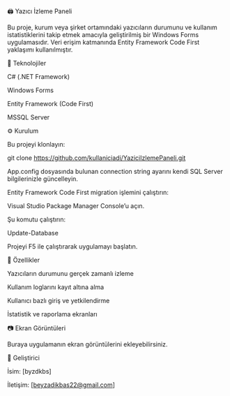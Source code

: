 🖨 Yazıcı İzleme Paneli

Bu proje, kurum veya şirket ortamındaki yazıcıların durumunu ve kullanım istatistiklerini takip etmek amacıyla geliştirilmiş bir Windows Forms uygulamasıdır.
Veri erişim katmanında Entity Framework Code First yaklaşımı kullanılmıştır.

🚀 Teknolojiler

C# (.NET Framework)

Windows Forms

Entity Framework (Code First)

MSSQL Server

⚙ Kurulum

Bu projeyi klonlayın:

git clone https://github.com/kullaniciadi/YaziciIzlemePaneli.git


App.config dosyasında bulunan connection string ayarını kendi SQL Server bilgilerinizle güncelleyin.

<connectionStrings>
  <add name="YaziciContext"
       connectionString="Data Source=.;Initial Catalog=YaziciDB;Integrated Security=True"
       providerName="System.Data.SqlClient" />
</connectionStrings>


Entity Framework Code First migration işlemini çalıştırın:

Visual Studio Package Manager Console’u açın.

Şu komutu çalıştırın:

Update-Database


Projeyi F5 ile çalıştırarak uygulamayı başlatın.

📌 Özellikler

Yazıcıların durumunu gerçek zamanlı izleme

Kullanım loglarını kayıt altına alma

Kullanıcı bazlı giriş ve yetkilendirme

İstatistik ve raporlama ekranları

📷 Ekran Görüntüleri

Buraya uygulamanın ekran görüntülerini ekleyebilirsiniz.

👤 Geliştirici

İsim: [byzdkbs]

İletişim: [beyzadikbas22@gmail.com]
